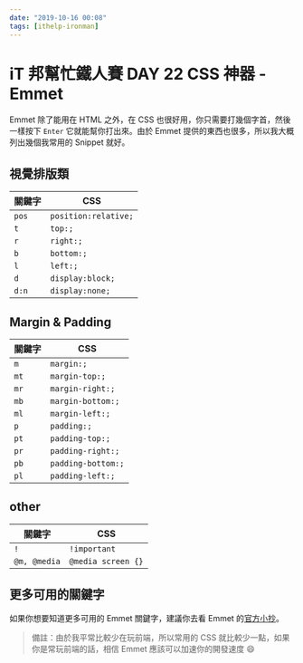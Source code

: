 ```yaml
---
date: "2019-10-16 00:08"
tags: [ithelp-ironman]
---
```

# iT 邦幫忙鐵人賽 DAY 22 CSS 神器 - Emmet

Emmet 除了能用在 HTML 之外，在 CSS 也很好用，你只需要打幾個字首，然後一樣按下 `Enter` 它就能幫你打出來。由於 Emmet 提供的東西也很多，所以我大概列出幾個我常用的 Snippet 就好。

## 視覺排版類

| 關鍵字 | CSS |
| ----- | --- |
| `pos` | `position:relative;` |
| `t` | `top:;` |
| `r` | `right:;` |
| `b` | `bottom:;` |
| `l` | `left:;` |
| `d` | `display:block;` |
| `d:n` | `display:none;` |

## Margin & Padding

| 關鍵字 | CSS |
| ----- | --- |
| `m` | `margin:;` |
| `mt` | `margin-top:;` |
| `mr` | `margin-right:;` |
| `mb` | `margin-bottom:;` |
| `ml` | `margin-left:;` |
| `p` | `padding:;` |
| `pt` | `padding-top:;` |
| `pr` | `padding-right:;` |
| `pb` | `padding-bottom:;` |
| `pl` | `padding-left:;` |

## other

| 關鍵字 | CSS |
| ----- | --- |
| `!` | `!important` |
| `@m, @media` | `@media screen {}` |

## 更多可用的關鍵字

如果你想要知道更多可用的 Emmet 關鍵字，建議你去看 Emmet 的[官方小抄](https://docs.emmet.io/cheat-sheet/)。

> 備註：由於我平常比較少在玩前端，所以常用的 CSS 就比較少一點，如果你是常玩前端的話，相信 Emmet 應該可以加速你的開發速度 😄
